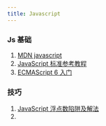 ```yaml
---
title: Javascript
---
```


### Js 基础

1. [MDN javascript](https://developer.mozilla.org/zh-CN/docs/Web/JavaScript)
2. [JavaScript 标准参考教程](https://javascript.ruanyifeng.com/)
3. [ECMAScript 6 入门](https://es6.ruanyifeng.com/)

### 技巧

1. [JavaScript 浮点数陷阱及解法](https://github.com/camsong/blog/issues/9)
2.
